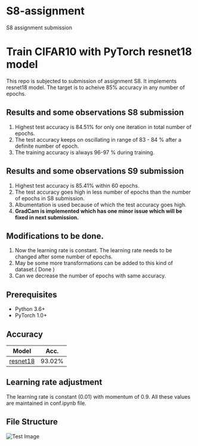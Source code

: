 # S8-assignment
S8 assignment submission

# Train CIFAR10 with PyTorch resnet18 model

This repo is subjected to submission of assignment S8. It implements resnet18 model. 
The target is to acheive 85% accuracy in any number of epochs.

## Results and some observations S8 submission
1. Highest test accuracy is 84.51% for only one iteration in total number of epochs.
2. The test accuracy keeps on oscillating in range of 83 - 84 % after a definite number of epoch.
3. The training accuracy is always 96-97 % during training.

## Results and some observations S9 submission
1. Highest test accuracy is 85.41% within 60 epochs. 
2. The test accuracy goes high in less number of epochs than the number of epochs in S8 submission.
3. Albumentation is used because of which the test accuracy goes high.
4. **GradCam is implemented which has one minor issue which will be fixed in next submission.**

## Modifications to be done.
1. Now the learning rate is constant. The learning rate needs to be changed after some number of epochs.
2. May be some more transformations can be added to this kind of dataset.( Done )
3. Can we decrease the number of epochs with same accuracy.

## Prerequisites
- Python 3.6+
- PyTorch 1.0+

## Accuracy
| Model             | Acc.        |
| ----------------- | ----------- |
| [resnet18](https://arxiv.org/abs/1512.03385)          | 93.02%      |


## Learning rate adjustment
The learning rate is constant (0.01) with momentum of 0.9. All these values are maintained in conf.ipynb file.

## File Structure
![Test Image](https://github.com/futartup/S8-assignment/blob/master/FS.png)


